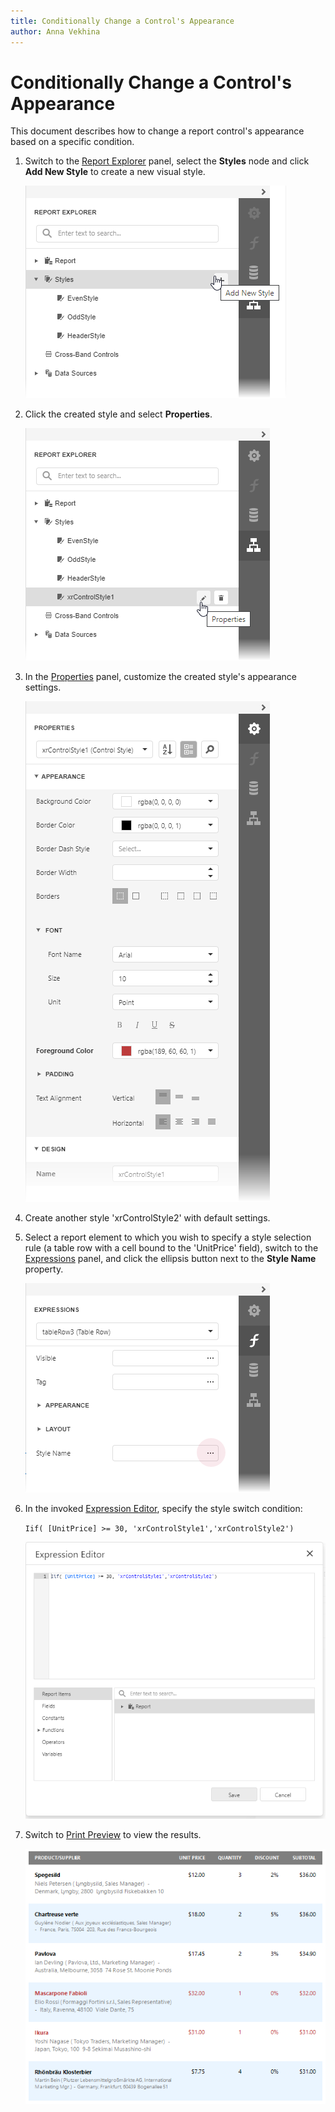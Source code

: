 ```yaml
---
title: Conditionally Change a Control's Appearance
author: Anna Vekhina
---
```

# Conditionally Change a Control's Appearance

This document describes how to change a report control's appearance based on a specific condition.

1. Switch to the [Report Explorer](../../report-designer-tools/ui-panels/report-explorer.md) panel, select the **Styles** node and click **Add New Style** to create a new visual style.
	
	![](../../../../images/eurd-web-shaping-create-new-report-style.png)

2. Click the created style and select **Properties**.
	
	![](../../../../images/eurd-web-edit-style.png)

3. In the [Properties](../../report-designer-tools/ui-panels/properties-panel.md) panel, customize the created style's appearance settings.
	
	![](../../../../images/eurd-web-shaping-customize-style-settings.png)

4. Create another style 'xrControlStyle2' with default settings.

5. Select a report element to which you wish to specify a style selection rule (a table row with a cell bound to the 'UnitPrice' field), switch to the [Expressions](../../report-designer-tools/ui-panels/expressions-panel.md) panel, and click the ellipsis button next to the **Style Name** property.
	
	![](../../../../images/eurd-web-shaping-style-name-expression-property.png)

6. In the invoked [Expression Editor](../../report-designer-tools/expression-editor.md), specify the style switch condition:

	`Iif( [UnitPrice] >= 30, 'xrControlStyle1','xrControlStyle2')`

	
	![](../../../../images/eurd-web-shaping-style-condition-expression.png)

7. Switch to [Print Preview](../../preview-print-and-export-reports.md) to view the results.

	![](../../../../images/eurd-web-shaping-change-appearance-result.png)